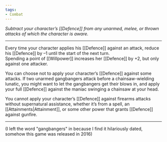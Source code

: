 ```yaml
---
tags:
- Combat
---
```


_Subtract your character’s [[Defence]] from any unarmed, melee, or thrown attacks of which the character is aware._

---

Every time your character applies his [[Defence]] against an attack, reduce his [[Defence]] by –1 until the start of the next turn.\
Spending a point of [[Willpower]] increases her [[Defence]] by +2, but only against one attacker.

You can choose not to apply your character’s [[Defence]] against some attacks. If two unarmed gangbangers attack before a chainsaw-wielding lunatic, you might want to let the gangbangers get their blows in, and apply your full [[Defence]] against the maniac swinging a chainsaw at your head.

You cannot apply your character’s [[Defence]] against firearms attacks without supernatural assistance, whether it’s from a spell, an [[Attainments|Attainment]], or some other power that grants [[Defence]] against gunfire.

---

(I left the word "gangbangers" in because I find it hilariously dated, somehow this game was released in 2016)